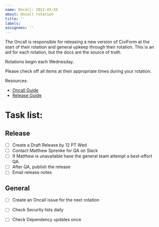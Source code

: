 ```yaml
---
name: Oncall: 2022-XX-XX
about: Oncall rotation 
title: ''
labels: 
assignees: ''
---
```


The Oncall is responsible for releasing a new version of CiviForm at the start of their rotation and general upkeep through their rotation.  This is an aid for each rotation, but the docs are the source of truth.

Rotations begin each Wednesday.

Please check off all items at their appropriate times during your rotation.

Resources:

- [Oncall Guide](https://docs.civiform.us/governance-and-management/project-management/on-call-guide#on-call-responsibilities)
- [Release Guide](https://docs.civiform.us/contributor-guide/developer-guide/releasing)

# Task list:

## Release
- [ ] Create a Draft Release by 12 PT Wed
- [ ] Contact Matthew Sprenke for QA on Slack
- [ ] If Matthew is unavailable have the general team attempt a best-effort QA.
- [ ] After QA, publish the release
- [ ] Email release notes

## General 
- [ ] Create an Oncall issue for the next rotation
- [ ] Check Security lists daily
- [ ] Check Dependency updates once

